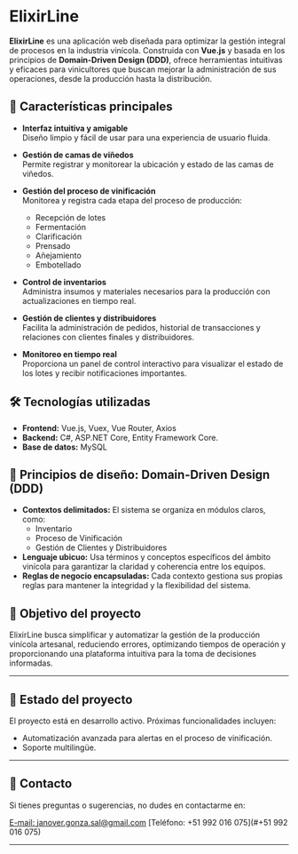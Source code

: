 # ElixirLine

**ElixirLine** es una aplicación web diseñada para optimizar la gestión integral de procesos en la industria vinícola. Construida con **Vue.js** y basada en los principios de **Domain-Driven Design (DDD)**, ofrece herramientas intuitivas y eficaces para vinicultores que buscan mejorar la administración de sus operaciones, desde la producción hasta la distribución.

## 🚀 Características principales

- **Interfaz intuitiva y amigable**  
  Diseño limpio y fácil de usar para una experiencia de usuario fluida.

- **Gestión de camas de viñedos**  
  Permite registrar y monitorear la ubicación y estado de las camas de viñedos.

- **Gestión del proceso de vinificación**  
  Monitorea y registra cada etapa del proceso de producción:
    - Recepción de lotes
    - Fermentación
    - Clarificación
    - Prensado
    - Añejamiento
    - Embotellado

- **Control de inventarios**  
  Administra insumos y materiales necesarios para la producción con actualizaciones en tiempo real.

- **Gestión de clientes y distribuidores**  
  Facilita la administración de pedidos, historial de transacciones y relaciones con clientes finales y distribuidores.

- **Monitoreo en tiempo real**  
  Proporciona un panel de control interactivo para visualizar el estado de los lotes y recibir notificaciones importantes.

## 🛠️ Tecnologías utilizadas

- **Frontend:** Vue.js, Vuex, Vue Router, Axios
- **Backend:** C#, ASP.NET Core, Entity Framework Core.
- **Base de datos:** MySQL

## 🧠 Principios de diseño: Domain-Driven Design (DDD)

- **Contextos delimitados:** El sistema se organiza en módulos claros, como:
    - Inventario
    - Proceso de Vinificación
    - Gestión de Clientes y Distribuidores
- **Lenguaje ubicuo:** Usa términos y conceptos específicos del ámbito vinícola para garantizar la claridad y coherencia entre los equipos.
- **Reglas de negocio encapsuladas:** Cada contexto gestiona sus propias reglas para mantener la integridad y la flexibilidad del sistema.

## 🎯 Objetivo del proyecto

ElixirLine busca simplificar y automatizar la gestión de la producción vinícola artesanal, reduciendo errores, optimizando tiempos de operación y proporcionando una plataforma intuitiva para la toma de decisiones informadas.

---
## 🚧 Estado del proyecto

El proyecto está en desarrollo activo. Próximas funcionalidades incluyen:
- Automatización avanzada para alertas en el proceso de vinificación.
- Soporte multilingüe.

---

## 📩 Contacto

Si tienes preguntas o sugerencias, no dudes en contactarme en:

[E-mail: janover.gonza.sal@gmail.com](#janover.gonza.sal@gmail.com)
[Teléfono: +51 992 016 075](#+51 992 016 075)

---




